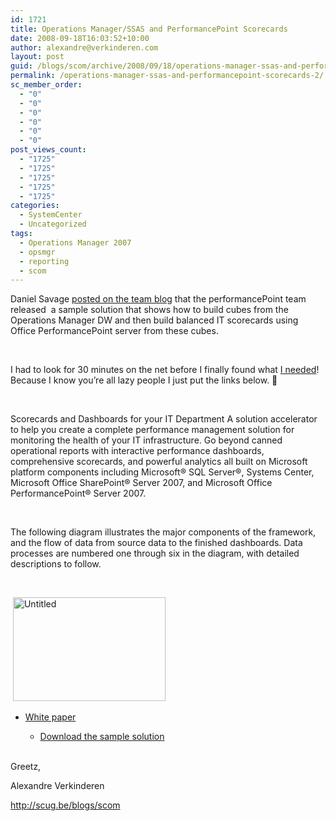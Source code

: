 ```yaml
---
id: 1721
title: Operations Manager/SSAS and PerformancePoint Scorecards
date: 2008-09-18T16:03:52+10:00
author: alexandre@verkinderen.com
layout: post
guid: /blogs/scom/archive/2008/09/18/operations-manager-ssas-and-performancepoint-scorecards.aspx
permalink: /operations-manager-ssas-and-performancepoint-scorecards-2/
sc_member_order:
  - "0"
  - "0"
  - "0"
  - "0"
  - "0"
  - "0"
post_views_count:
  - "1725"
  - "1725"
  - "1725"
  - "1725"
  - "1725"
categories:
  - SystemCenter
  - Uncategorized
tags:
  - Operations Manager 2007
  - opsmgr
  - reporting
  - scom
---
```

Daniel Savage <a href="http://blogs.technet.com/momteam/archive/2008/09/17/operations-manager-ssas-and-performancepoint-scorecards.aspx" target="_blank">posted on the team blog</a> that the performancePoint team released&nbsp; a sample solution that shows how to build cubes from the Operations Manager DW and then build balanced IT scorecards using Office PerformancePoint server from these cubes. 

&nbsp;

I had to look for 30 minutes on the net before I finally found what <a href="http://www.microsoft.com/business/performancepoint/downloads/default.aspx" target="_blank">I needed</a>!&nbsp; Because I know you&#8217;re all lazy people I just put the links below. 🙂 

&nbsp;

Scorecards and Dashboards for your IT Department A solution accelerator to help you create a complete performance management solution for monitoring the health of your IT infrastructure. Go beyond canned operational reports with interactive performance dashboards, comprehensive scorecards, and powerful analytics all built on Microsoft platform components including Microsoft® SQL Server®, Systems Center, Microsoft Office SharePoint® Server 2007, and Microsoft Office PerformancePoint® Server 2007.

&nbsp;

The following diagram illustrates the major components of the framework, and the flow of data from source data to the finished dashboards. Data processes are numbered one through six in the diagram, with detailed descriptions to follow.

&nbsp;

&nbsp;[<img style="border-right: 0px;border-top: 0px;border-left: 0px;border-bottom: 0px" height="166" alt="Untitled" src="http://scug.be/blogs/scom/WindowsLiveWriter/OperationsManagerSSASandPerformancePoint_FD0B/Untitled_thumb.jpg" width="244" border="0" />](http://scug.be/blogs/scom/WindowsLiveWriter/OperationsManagerSSASandPerformancePoint_FD0B/Untitled_2.jpg) 

  * <a href="http://download.microsoft.com/download/0/A/3/0A3988D3-A847-4E72-AD17-0381BC5EDA41/IT%20Operations%20Scorecards%20and%20Dashboards.doc" target="_blank">White paper</a> 
      * [Download the sample solution](http://download.microsoft.com/download/4/E/2/4E26E51D-E9EF-4DD5-8194-FE95E228335E/IT%20Operations%20Scorecards%20and%20Dashboards%20Sample.zip)</ul> 
    &nbsp;
    
    Greetz,
    
    Alexandre Verkinderen
    
    <http://scug.be/blogs/scom>